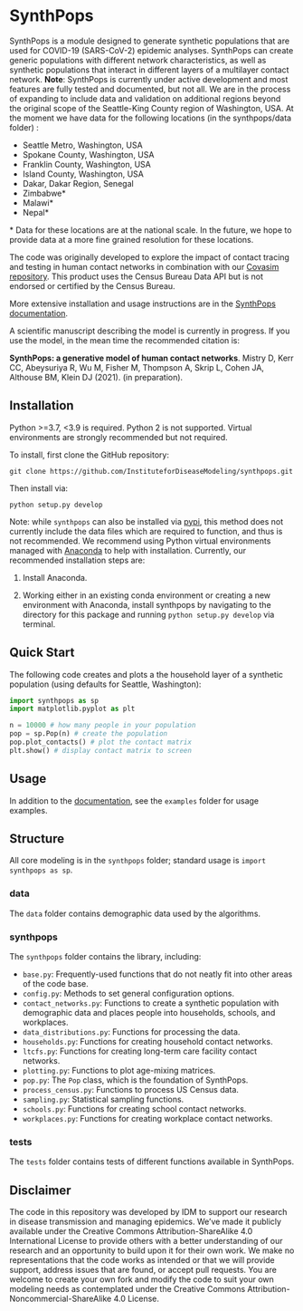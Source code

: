 # SynthPops

SynthPops is a module designed to generate synthetic populations that are used for COVID-19 (SARS-CoV-2) epidemic analyses. SynthPops can create generic populations with different network characteristics, as well as synthetic populations that interact in different layers of a multilayer contact network. **Note**: SynthPops is currently under active development and most features are fully tested and documented, but not all. We are in the process of expanding to include data and validation on additional regions beyond the original scope of the Seattle-King County region of Washington, USA. At the moment we have data for the following locations (in the synthpops/data folder) :

* Seattle Metro, Washington, USA
* Spokane County, Washington, USA
* Franklin County, Washington, USA
* Island County, Washington, USA
* Dakar, Dakar Region, Senegal
* Zimbabwe\*
* Malawi\*
* Nepal\*

\* Data for these locations are at the national scale. In the future, we hope to provide data at a more fine grained resolution for these locations.


The code was originally developed to explore the impact of contact tracing and testing in human contact networks in combination with our [Covasim repository](https://github.com/InstituteforDiseaseModeling/covasim). This product uses the Census Bureau Data API but is not endorsed or certified by the Census Bureau.

More extensive installation and usage instructions are in the [SynthPops documentation](https://docs.idmod.org/projects/synthpops/en/latest).

A scientific manuscript describing the model is currently in progress. If you use the model, in the mean time the recommended citation is:

**SynthPops: a generative model of human contact networks**. Mistry D, Kerr CC, Abeysuriya R, Wu M, Fisher M, Thompson A, Skrip L, Cohen JA, Althouse BM, Klein DJ (2021). (in preparation). 


## Installation

Python >=3.7, <3.9 is required. Python 2 is not supported. Virtual environments are strongly recommended but not required.

To install, first clone the GitHub repository:

`git clone https://github.com/InstituteforDiseaseModeling/synthpops.git`

Then install via:

`python setup.py develop`

Note: while `synthpops` can also be installed via [pypi](https://pypi.org/project/synthpops), this method does not currently include the data files which are required to function, and thus is not recommended. We recommend using Python virtual environments managed with [Anaconda](https://docs.conda.io/projects/conda/en/latest/user-guide/tasks/manage-environments.html#) to help with installation. Currently, our recommended installation steps are:

1. Install Anaconda. 

2. Working either in an existing conda environment or creating a new environment with Anaconda, install synthpops by navigating to the directory for this package and running `python setup.py develop` via terminal.


## Quick Start

The following code creates and plots a the household layer of a synthetic population (using defaults for Seattle, Washington):

```python
import synthpops as sp
import matplotlib.pyplot as plt

n = 10000 # how many people in your population
pop = sp.Pop(n) # create the population
pop.plot_contacts() # plot the contact matrix
plt.show() # display contact matrix to screen
```

## Usage

In addition to the [documentation](https://docs.idmod.org/projects/synthpops/en/latest/usage.html), see the `examples` folder for usage examples.

## Structure

All core modeling is in the `synthpops` folder; standard usage is `import synthpops as sp`.

### data

The `data` folder contains demographic data used by the algorithms.

### synthpops

The `synthpops` folder contains the library, including:

* `base.py`: Frequently-used functions that do not neatly fit into other areas of the code base.
* `config.py`: Methods to set general configuration options.
* `contact_networks.py`: Functions to create a synthetic population with demographic data and places people into households, schools, and workplaces.
* `data_distributions.py`: Functions for processing the data.
* `households.py`: Functions for creating household contact networks.
* `ltcfs.py`: Functions for creating long-term care facility contact networks.
* `plotting.py`: Functions to plot age-mixing matrices.
* `pop.py`: The `Pop` class, which is the foundation of SynthPops.
* `process_census.py`: Functions to process US Census data.
* `sampling.py`: Statistical sampling functions.
* `schools.py`: Functions for creating school contact networks.
* `workplaces.py`: Functions for creating workplace contact networks.

### tests

The `tests` folder contains tests of different functions available in SynthPops.


## Disclaimer

The code in this repository was developed by IDM to support our research in disease transmission and managing epidemics. We’ve made it publicly available under the Creative Commons Attribution-ShareAlike 4.0 International License to provide others with a better understanding of our research and an opportunity to build upon it for their own work. We make no representations that the code works as intended or that we will provide support, address issues that are found, or accept pull requests. You are welcome to create your own fork and modify the code to suit your own modeling needs as contemplated under the Creative Commons Attribution-Noncommercial-ShareAlike 4.0 License.

